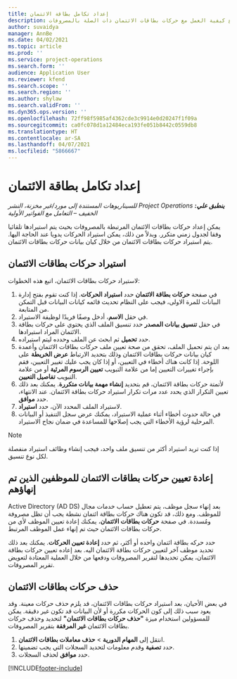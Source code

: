 ```yaml
---
title: إعداد تكامل بطاقة الائتمان
description: يشرح هذا الموضوع كيفية العمل مع حركات بطاقات الائتمان ذات الصلة بالمصروفات.
author: suvaidya
manager: AnnBe
ms.date: 04/02/2021
ms.topic: article
ms.prod: ''
ms.service: project-operations
ms.search.form: ''
audience: Application User
ms.reviewer: kfend
ms.search.scope: ''
ms.search.region: ''
ms.author: shylaw
ms.search.validFrom: ''
ms.dyn365.ops.version: ''
ms.openlocfilehash: 72ff98f5985af4362cde3c9914e0d20247f1f09a
ms.sourcegitcommit: ca0fc078d1a12484eca193fe051b8442c0559db8
ms.translationtype: HT
ms.contentlocale: ar-SA
ms.lasthandoff: 04/07/2021
ms.locfileid: "5866667"
---
```

# <a name="set-up-credit-card-integration"></a>إعداد تكامل بطاقة الائتمان

_**ينطبق علي:** ‏‫Project Operations للسيناريوهات المستندة إلى مورد/غير مخزنة‬، ‏‫النشر الخفيف – التعامل مع الفواتير الأولية‬_

يمكن إعداد حركات بطاقات الائتمان المرتبطة بالمصروفات بحيث يتم استيرادها تلقائيا وفقا لجدول زمني متكرر. وبدلاً من ذلك، يمكن استيراد الحركات يدويا عند الحاجة اليها. يتم استيراد حركات بطاقات الائتمان من خلال كيان بيانات حركات بطاقات الائتمان.

## <a name="import-credit-card-transactions"></a>استيراد حركات بطاقات الائتمان

لاستيراد حركات بطاقات الائتمان، اتبع هذه الخطوات:

1. في صفحة **حركات بطاقة الائتمان** حدد **استيراد الحركات**. إذا كنت تقوم بفتح إدارة البيانات للمرة الاولى، فيجب على النظام تحديث قائمه كيانات البيانات قبل التمكن من المتابعة.
2. في حقل **الاسم**، أدخل وصفًا فريدًا لوظيفة الاستيراد.
3. في حقل **تنسيق بيانات المصدر** حدد تنسيق الملف الذي يحتوي على حركات بطاقة الائتمان المراد استيرادها.
4. حدد **تحميل** ثم ابحث عن الملف وحدده ليتم استيراده.
5. بعد ان يتم تحميل الملف، تحقق من صحة تعيين ملف حركات بطاقات الائتمان وأعمدة كيان بيانات حركات بطاقات الائتمان وذلك بتحديد الارتباط **عرض الخريطة** على اللوحة. إذا كانت هناك أخطاء في التعيين، أو إذا كان يجب عليك تغيير التعيين، فقم بإجراء تغييرات التعيين إما من علامة التبويب **تعيين الرسوم المرئية** أو من علامة التبويب **تفاصيل التعيين**.
6. لأتمتة حركات بطاقة الائتمان، قم بتحديد **إنشاء مهمة بيانات متكررة**. يمكنك بعد ذلك تعيين التكرار الذي يحدد عدد مرات تكرار استيراد حركات بطاقة الائتمان. عند الانتهاء، حدد **موافق**.
7. لاستيراد الملف المحدد الآن، حدد **استيراد**.
8. في حالة حدوث أخطاء أثناء عملية الاستيراد، يمكنك عرض سجل التنفيذ أو البيانات المرحلية لرؤية الأخطاء التي يجب إصلاحها للمساعدة في ضمان نجاح الاستيراد.

> [!NOTE]
> إذا كنت تريد استيراد أكثر من تنسيق ملف واحد، فيجب إنشاء وظائف استيراد منفصلة لكل نوع تنسيق.

## <a name="reassign-the-credit-card-transactions-for-terminated-employees"></a>إعادة تعيين حركات بطاقات الائتمان للموظفين الذين تم إنهاؤهم

بعد إنهاء سجل موظف، يتم تعطيل حساب ‏‫خدمات مجال Active Directory (AD DS)‬ للموظف. ومع ذلك، قد تكون هناك حركات بطاقة ائتمان نشطة يجب أن تظل مصروفة ومُسددة. في صفحة **حركات بطاقات الائتمان**، يمكنك إعادة تعيين الموظف لأي من حركات بطاقات الائتمان حيث تم إنهاء عمل الموظف المرتبط.

حدد حركه بطاقة ائتمان واحده أو أكثر، ثم حدد **إعادة تعيين الحركات**. يمكنك بعد ذلك تحديد موظف آخر لتعيين حركات بطاقة الائتمان اليه. بعد إعاده تعيين حركات بطاقة الائتمان، يمكن تحديدها لتقرير المصروفات ودفعها من خلال العملية المعتادة لتعويض تقرير المصروفات.

## <a name="delete-credit-card-transactions"></a>حذف حركات بطاقات الائتمان 

في بعض الأحيان، بعد استيراد حركات بطاقات الائتمان، قد يلزم حذف حركات معينة. وقد يعود سبب ذلك إلى كون الحركات مكررة أو لأن البيانات قد تكون غير دقيقة. يمكن للمسؤولين استخدام ميزة **"حذف حركات بطاقات الائتمان"** لتحديد وحذف حركات بطاقات الائتمان **غير المرفقة** بتقرير المصروفات. 

1. انتقل إلى **المهام الدورية** > **حذف معاملات بطاقات الائتمان**.
2. حدد **تصفية** وقدم معلومات لتحديد السجلات التي يجب تضمينها.
3. حدد **موافق** لحذف السجلات. 

[!INCLUDE[footer-include](../includes/footer-banner.md)]
